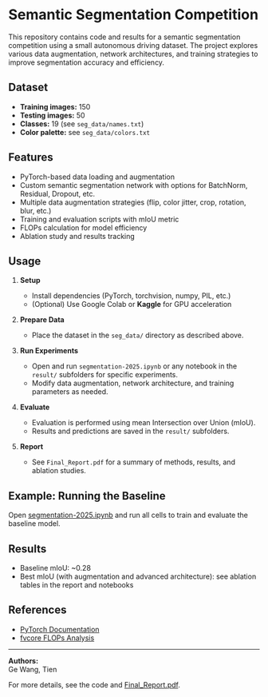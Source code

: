 # Semantic Segmentation Competition

This repository contains code and results for a semantic segmentation competition using a small autonomous driving dataset. The project explores various data augmentation, network architectures, and training strategies to improve segmentation accuracy and efficiency.


## Dataset

- **Training images:** 150
- **Testing images:** 50
- **Classes:** 19 (see `seg_data/names.txt`)
- **Color palette:** see `seg_data/colors.txt`

## Features

- PyTorch-based data loading and augmentation
- Custom semantic segmentation network with options for BatchNorm, Residual, Dropout, etc.
- Multiple data augmentation strategies (flip, color jitter, crop, rotation, blur, etc.)
- Training and evaluation scripts with mIoU metric
- FLOPs calculation for model efficiency
- Ablation study and results tracking

## Usage

1. **Setup**
   - Install dependencies (PyTorch, torchvision, numpy, PIL, etc.)
   - (Optional) Use Google Colab or **Kaggle** for GPU acceleration

2. **Prepare Data**
   - Place the dataset in the `seg_data/` directory as described above.

3. **Run Experiments**
   - Open and run `segmentation-2025.ipynb` or any notebook in the `result/` subfolders for specific experiments.
   - Modify data augmentation, network architecture, and training parameters as needed.

4. **Evaluate**
   - Evaluation is performed using mean Intersection over Union (mIoU).
   - Results and predictions are saved in the `result/` subfolders.

5. **Report**
   - See `Final_Report.pdf` for a summary of methods, results, and ablation studies.

## Example: Running the Baseline

Open [segmentation-2025.ipynb](segmentation-2025.ipynb) and run all cells to train and evaluate the baseline model.

## Results

- Baseline mIoU: ~0.28
- Best mIoU (with augmentation and advanced architecture): see ablation tables in the report and notebooks

## References

- [PyTorch Documentation](https://pytorch.org/docs/stable/index.html)
- [fvcore FLOPs Analysis](https://github.com/facebookresearch/fvcore)

---

**Authors:**  
Ge Wang, Tien


For more details, see the code and [Final_Report.pdf](Final_Report.pdf).